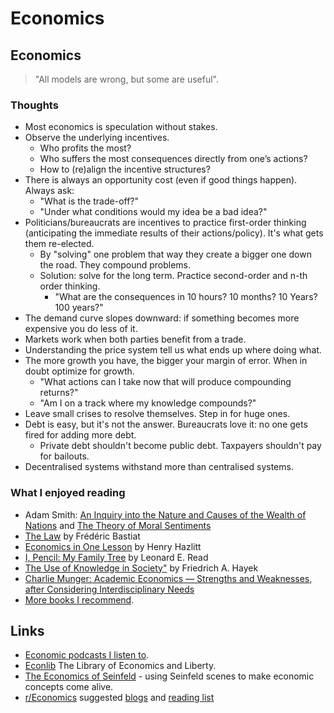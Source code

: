 # Economics

## Economics

> "All models are wrong, but some are useful".

### Thoughts

* Most economics is speculation without stakes.
* Observe the underlying incentives.
  * Who profits the most?
  * Who suffers the most consequences directly from one’s actions?
  * How to \(re\)align the incentive structures?
* There is always an opportunity cost \(even if good things happen\). Always ask:
  * "What is the trade-off?"
  * "Under what conditions would my idea be a bad idea?"
* Politicians/bureaucrats are incentives to practice first-order thinking \(anticipating the immediate results of their actions/policy\). It's what gets them re-elected.
  * By "solving" one problem that way they create a bigger one down the road. They compound problems.
  * Solution: solve for the long term. Practice second-order and n-th order thinking.
    * "What are the consequences in 10 hours? 10 months? 10 Years? 100 years?"
* The demand curve slopes downward: if something becomes more expensive you do less of it.
* Markets work when both parties benefit from a trade.
* Understanding the price system tell us what ends up where doing what.
* The more growth you have, the bigger your margin of error. When in doubt optimize for growth.
  * "What actions can I take now that will produce compounding returns?"
  * "Am I on a track where my knowledge compounds?"
* Leave small crises to resolve themselves. Step in for huge ones.
* Debt is easy, but it's not the answer. Bureaucrats love it: no one gets fired for adding more debt.
  * Private debt shouldn't become public debt. Taxpayers shouldn't pay for bailouts.
* Decentralised systems withstand more than centralised systems.

### What I enjoyed reading

* Adam Smith: [An Inquiry into the Nature and Causes of the Wealth of Nations](https://www.gutenberg.org/ebooks/38194) and [The Theory of Moral Sentiments](https://en.wikisource.org/wiki/The_Theory_of_Moral_Sentiments)
* [The Law](http://bastiat.org/) by Frédéric Bastiat
* [Economics in One Lesson](https://archive.org/details/HenryHazlittEconomicsInOneLesson) by Henry Hazlitt
* [I, Pencil: My Family Tree](https://www.econlib.org/library/Essays/rdPncl.html) by Leonard E. Read
* [The Use of Knowledge in Society"](https://www.econlib.org/library/Essays/hykKnw.html) by Friedrich A. Hayek
* [Charlie Munger: Academic Economics — Strengths and Weaknesses, after Considering Interdisciplinary Needs](https://fs.blog/2015/03/charlie-munger-academic-economics/)
* [More books I recommend](https://wiki.stojanow.com/books#economics).

## Links

* [Economic podcasts I listen to](https://wiki.stojanow.com/podcasts#economics).
* [Econlib](https://www.econlib.org/cee/) The Library of Economics and Liberty.
* [The Economics of Seinfeld](http://yadayadayadaecon.com/) - using Seinfeld scenes to make economic concepts come alive.
* [r/Economics](https://www.reddit.com/r/Economics) suggested [blogs](https://www.reddit.com/r/Economics/wiki/blogs) and [reading list](https://www.reddit.com/r/Economics/wiki/reading)

